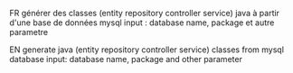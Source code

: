 FR
générer des classes (entity repository controller service) java à partir d'une base de données mysql
input : database name, package et autre parametre

EN
generate java (entity repository controller service) classes from mysql database
input: database name, package and other parameter
